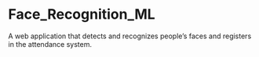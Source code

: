 # Face_Recognition_ML
A web application that detects and recognizes people’s faces and registers in the attendance system. 
